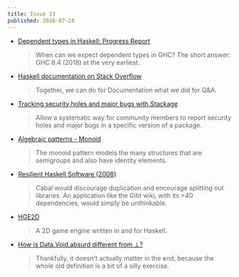 ```yaml
---
title: Issue 13
published: 2016-07-28
---
```


- [Dependent types in Haskell: Progress Report](https://typesandkinds.wordpress.com/2016/07/24/dependent-types-in-haskell-progress-report/)

  > When can we expect dependent types in GHC? The short answer: GHC 8.4 (2018) at the very earliest.

- [Haskell documentation on Stack Overflow](http://stackoverflow.com/documentation/haskell/topics)

  > Together, we can do for Documentation what we did for Q&A.

- [Tracking security holes and major bugs with Stackage](https://www.reddit.com/r/haskell/comments/4uta1e/proposal_tracking_security_holes_and_major_bugs/)

  > Allow a systematic way for community members to report security holes and major bugs in a specific version of a package.

- [Algebraic patterns - Monoid](http://philipnilsson.github.io/Badness10k/posts/2016-07-21-functional-patterns-monoid.html)

  > The monoid pattern models the many structures that are semigroups and also have identity elements.

- [Resilient Haskell Software (2008)](https://www.gwern.net/Resilient%20Haskell%20Software)

  > Cabal would discourage duplication and encourage splitting out libraries. An application like the Gitit wiki, with its >40 dependencies, would simply be unthinkable.

- [HGE2D](https://github.com/I3ck/HGE2D)

  > A 2D game engine written in and for Haskell.

- [How is Data.Void.absurd different from ⊥?](http://stackoverflow.com/questions/38556531/how-is-data-void-absurd-different-from-⊥)

  > Thankfully, it doesn't actually matter in the end, because the whole old definition is a bit of a silly exercise.
